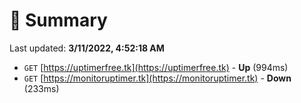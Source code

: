# 📖 Summary
Last updated: **3/11/2022, 4:52:18 AM**

- `GET` [https://uptimerfree.tk](https://uptimerfree.tk) - **Up** (994ms)
- `GET` [https://monitoruptimer.tk](https://monitoruptimer.tk) - **Down** (233ms)
